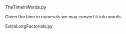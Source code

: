 TheTimeinWords.py

Given the time in numerals we may convert it into words

ExtraLongFactorials.py 
